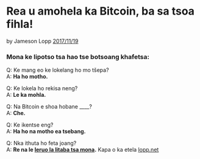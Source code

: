 # Rea u amohela ka Bitcoin, ba sa tsoa fihla!

by Jameson Lopp [2017/11/19](https://twitter.com/lopp/status/932350908461133825)

<LanguageDropdown/>

### Mona ke lipotso tsa hao tse botsoang khafetsa:

Q: Ke mang eo ke lokelang ho mo tšepa?  
A: **Ha ho motho.**

Q: Ke lokela ho rekisa neng?  
A: **Le ka mohla.**

Q: Na Bitcoin e shoa hobane ____?  
A: **Che.**

Q: Ke ikentse eng?  
A: **Ha ho na motho ea tsebang.**


Q: Nka ithuta ho feta joang?  
A: **Re na le [leruo la litaba tsa mona](/st/translations).** Kapa o ka etela [lopp.net](https://www.lopp.net/bitcoin-information.html)